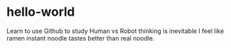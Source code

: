 # hello-world
Learn to use Github to study 
Human vs Robot thinking is inevitable 
I feel like ramen instant noodle tastes better than real noodle.
